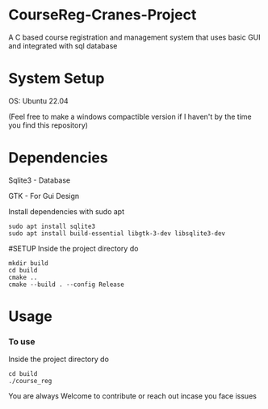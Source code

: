 # CourseReg-Cranes-Project

A C based course registration and management system that uses basic GUI and integrated with sql database
# System Setup
OS: Ubuntu 22.04

(Feel free to make a windows compactible version if I haven't by the time you find this repository)

# Dependencies
Sqlite3 - Database

GTK - For Gui Design

Install dependencies with sudo apt
```
sudo apt install sqlite3
sudo apt install build-essential libgtk-3-dev libsqlite3-dev 
```
#SETUP
Inside the project directory do
```
mkdir build
cd build
cmake ..
cmake --build . --config Release
```
# Usage
### To use
Inside the project directory do
```
cd build
./course_reg
```

You are always Welcome to contribute or reach out incase you face issues
